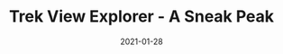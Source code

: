 ---
date: 2021-01-28
title: "Trek View Explorer - A Sneak Peak"
description: ""
categories: guides
tags: []
author_staff_member: dgreenwood
image: /assets/images/blog/2021-01-21/
featured_image: /assets/images/blog/2021-01-21/
layout: post
published: false
---